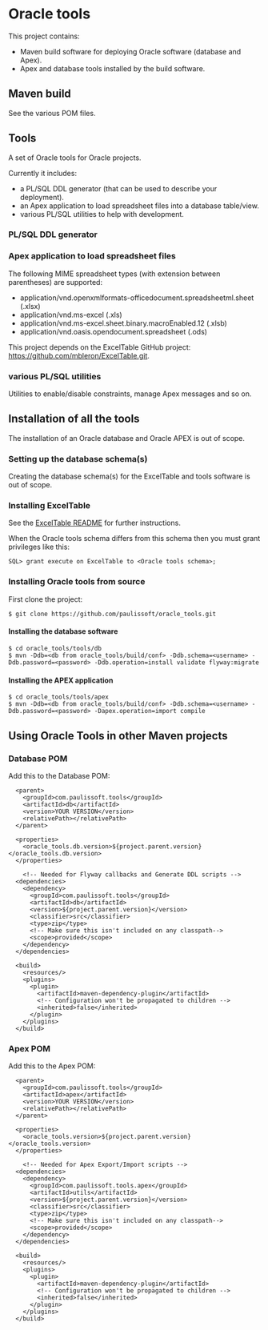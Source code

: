 # Oracle tools

This project contains:
- Maven build software for deploying Oracle software (database and Apex).
- Apex and database tools installed by the build software.

## Maven build

See the various POM files.

## Tools

A set of Oracle tools for Oracle projects.

Currently it includes:
- a PL/SQL DDL generator (that can be used to describe your deployment).
- an Apex application to load spreadsheet files into a database table/view.
- various PL/SQL utilities to help with development.

### PL/SQL DDL generator

### Apex application to load spreadsheet files

The following MIME spreadsheet types (with extension between parentheses) are supported:
- application/vnd.openxmlformats-officedocument.spreadsheetml.sheet (.xlsx)
- application/vnd.ms-excel (.xls)
- application/vnd.ms-excel.sheet.binary.macroEnabled.12 (.xlsb)
- application/vnd.oasis.opendocument.spreadsheet (.ods)

This project depends on the ExcelTable GitHub project:
https://github.com/mbleron/ExcelTable.git.

### various PL/SQL utilities

Utilities to enable/disable constraints, manage Apex messages and so on.

## Installation of all the tools

The installation of an Oracle database and Oracle APEX is out of scope.

### Setting up the database schema(s)

Creating the database schema(s) for the ExcelTable and tools software is out of scope.

### Installing ExcelTable

See the [ExcelTable README](https://github.com/mbleron/ExcelTable) for further instructions.

When the Oracle tools schema differs from this schema then you must grant privileges like this:

```
SQL> grant execute on ExcelTable to <Oracle tools schema>;
```


### Installing Oracle tools from source

First clone the project:

```
$ git clone https://github.com/paulissoft/oracle_tools.git
```

#### Installing the database software

```
$ cd oracle_tools/tools/db
$ mvn -Ddb=<db from oracle_tools/build/conf> -Ddb.schema=<username> -Ddb.password=<password> -Ddb.operation=install validate flyway:migrate
```

#### Installing the APEX application

```
$ cd oracle_tools/tools/apex
$ mvn -Ddb=<db from oracle_tools/build/conf> -Ddb.schema=<username> -Ddb.password=<password> -Dapex.operation=import compile
```

## Using Oracle Tools in other Maven projects

### Database POM

Add this to the Database POM:

```
  <parent>
    <groupId>com.paulissoft.tools</groupId>
    <artifactId>db</artifactId>
    <version>YOUR VERSION</version>
    <relativePath></relativePath>
  </parent>

  <properties>
    <oracle_tools.db.version>${project.parent.version}</oracle_tools.db.version>
  </properties>

	<!-- Needed for Flyway callbacks and Generate DDL scripts -->
  <dependencies>
    <dependency>
      <groupId>com.paulissoft.tools</groupId>
      <artifactId>db</artifactId>
      <version>${project.parent.version}</version>
      <classifier>src</classifier>
      <type>zip</type>
      <!-- Make sure this isn't included on any classpath-->
      <scope>provided</scope>
    </dependency>
  </dependencies>

  <build>
    <resources/>
    <plugins>
      <plugin>
        <artifactId>maven-dependency-plugin</artifactId>
        <!-- Configuration won't be propagated to children -->
        <inherited>false</inherited>
      </plugin>
    </plugins>
  </build>
```
### Apex POM

Add this to the Apex POM:

```
  <parent>
    <groupId>com.paulissoft.tools</groupId>
    <artifactId>apex</artifactId>
    <version>YOUR VERSION</version>
    <relativePath></relativePath>
  </parent>

  <properties>
    <oracle_tools.version>${project.parent.version}</oracle_tools.version>
  </properties>

	<!-- Needed for Apex Export/Import scripts -->
  <dependencies>
    <dependency>
      <groupId>com.paulissoft.tools.apex</groupId>
      <artifactId>utils</artifactId>
      <version>${project.parent.version}</version>
      <classifier>src</classifier>
      <type>zip</type>
      <!-- Make sure this isn't included on any classpath-->
      <scope>provided</scope>
    </dependency>
  </dependencies>

  <build>
    <resources/>
    <plugins>
      <plugin>
        <artifactId>maven-dependency-plugin</artifactId>
        <!-- Configuration won't be propagated to children -->
        <inherited>false</inherited>
      </plugin>
    </plugins>
  </build>
```
